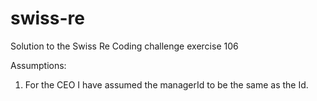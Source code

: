 # swiss-re
Solution to the Swiss Re Coding challenge exercise 106

Assumptions:
1. For the CEO I have assumed the managerId to be the same as the Id.
